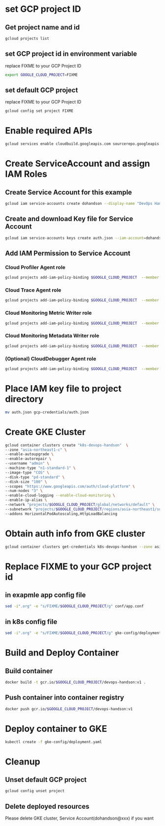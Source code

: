 # set GCP project ID

## Get project name and id
```bash
gcloud projects list
```

## set GCP project id in environment variable
replace FIXME to your GCP Project ID
```bash
export GOOGLE_CLOUD_PROJECT=FIXME
```

## set default GCP project
replace FIXME to your GCP Project ID
```bash
gcloud config set project FIXME
```

# Enable required APIs

```bash
gcloud services enable cloudbuild.googleapis.com sourcerepo.googleapis.com containerregistry.googleapis.com container.googleapis.com cloudtrace.googleapis.com cloudprofiler.googleapis.com logging.googleapis.com
```

# Create ServiceAccount and assign IAM Roles

## Create Service Account for this example
```bash
gcloud iam service-accounts create dohandson --display-name "DevOps HandsOn Service Account"
```

## Create and download Key file for Service Account
```bash
gcloud iam service-accounts keys create auth.json --iam-account=dohandson@$GOOGLE_CLOUD_PROJECT.iam.gserviceaccount.com --key-file-type=json
````

## Add IAM Permission to Service Account

### Cloud Profiler Agent role
```bash
gcloud projects add-iam-policy-binding $GOOGLE_CLOUD_PROJECT  --member serviceAccount:dohandson@$GOOGLE_CLOUD_PROJECT.iam.gserviceaccount.com --role roles/cloudprofiler.agent
```

### Cloud Trace Agent role
```bash
gcloud projects add-iam-policy-binding $GOOGLE_CLOUD_PROJECT  --member serviceAccount:dohandson@$GOOGLE_CLOUD_PROJECT.iam.gserviceaccount.com --role roles/cloudtrace.agent
```

### Cloud Monitoring Metric Writer role
```bash
gcloud projects add-iam-policy-binding $GOOGLE_CLOUD_PROJECT  --member serviceAccount:dohandson@$GOOGLE_CLOUD_PROJECT.iam.gserviceaccount.com --role roles/monitoring.metricWriter
```

### Cloud Monitoring Metadata Writer role
```bash
gcloud projects add-iam-policy-binding $GOOGLE_CLOUD_PROJECT  --member serviceAccount:dohandson@$GOOGLE_CLOUD_PROJECT.iam.gserviceaccount.com --role roles/stackdriver.resourceMetadata.writer
```

### (Optional)  CloudDebugger Agent role
```bash
gcloud projects add-iam-policy-binding $GOOGLE_CLOUD_PROJECT  --member serviceAccount:dohandson@$GOOGLE_CLOUD_PROJECT.iam.gserviceaccount.com --role roles/clouddebugger.agent
```

# Place IAM key file to project directory

```bash
mv auth.json gcp-credentials/auth.json
```

# Create GKE Cluster

```bash
gcloud container clusters create "k8s-devops-handson"  \
--zone "asia-northeast1-c" \
--enable-autoupgrade \
--enable-autorepair \
--username "admin" \
--machine-type "n1-standard-1" \
--image-type "COS" \
--disk-type "pd-standard" \
--disk-size "100" \
--scopes "https://www.googleapis.com/auth/cloud-platform" \
--num-nodes "3" \
--enable-cloud-logging --enable-cloud-monitoring \
--enable-ip-alias \
--network "projects/$GOOGLE_CLOUD_PROJECT/global/networks/default" \
--subnetwork "projects/$GOOGLE_CLOUD_PROJECT/regions/asia-northeast1/subnetworks/default" \
--addons HorizontalPodAutoscaling,HttpLoadBalancing
```

# Obtain auth info from GKE cluster

```bash
gcloud container clusters get-credentials k8s-devops-handson --zone asia-northeast1-c
```

# Replace FIXME to your GCP project id

## in exapmle app config file
```bash
sed -i".org" -e "s/FIXME/$GOOGLE_CLOUD_PROJECT/g" conf/app.conf
```

## in k8s config file
```bash
sed -i".org" -e "s/FIXME/$GOOGLE_CLOUD_PROJECT/g" gke-config/deployment.yaml
```

# Build and Deploy Container

## Build container
```bash
docker build -t gcr.io/$GOOGLE_CLOUD_PROJECT/devops-handson:v1 .
```

## Push container into container registry
```bash
docker push gcr.io/$GOOGLE_CLOUD_PROJECT/devops-handson:v1
```

# Deploy container to GKE

```bash
kubectl create -f gke-config/deployment.yaml
```

# Cleanup

## Unset default GCP project
```bash
gcloud config unset project
```

## Delete deployed resources

Please delete GKE cluster, Service Account(dohandson@xxx) if you want
